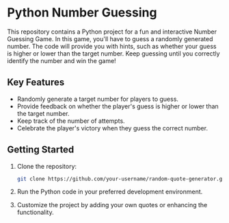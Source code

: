 # Python Number Guessing

This repository contains a Python project for a fun and interactive Number Guessing Game. In this game, you'll have to guess a randomly generated number. The code will provide you with hints, such as whether your guess is higher or lower than the target number. Keep guessing until you correctly identify the number and win the game!

## Key Features

- Randomly generate a target number for players to guess.
- Provide feedback on whether the player's guess is higher or lower than the target number.
- Keep track of the number of attempts.
- Celebrate the player's victory when they guess the correct number.

## Getting Started

1. Clone the repository:
   ```bash
   git clone https://github.com/your-username/random-quote-generator.git
   ```

2. Run the Python code in your preferred development environment.

3. Customize the project by adding your own quotes or enhancing the functionality.





